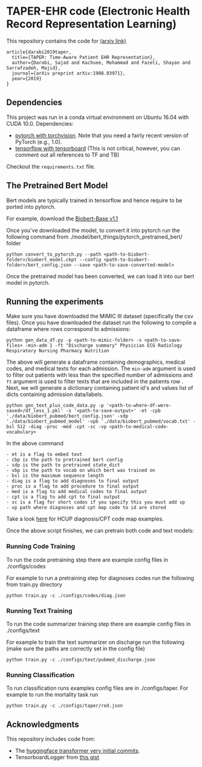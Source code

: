 # TAPER-EHR code (Electronic Health Record Representation Learning)
This repository contains the code for [(arxiv link)](https://arxiv.org/abs/1908.03971)

```
article{darabi2019taper,
  title={TAPER: Time-Aware Patient EHR Representation},
  author={Darabi, Sajad and Kachuee, Mohammad and Fazeli, Shayan and Sarrafzadeh, Majid},
  journal={arXiv preprint arXiv:1908.03971},
  year={2019}
}
```

## Dependencies

This project was run in a conda virtual environment on Ubuntu 16.04 with CUDA 10.0. Dependencies:
* [pytorch with torchvision](http://pytorch.org/). Note that you need a fairly recent version of PyTorch (e.g., 1.0). 
* [tensorflow with tensorboard](https://www.tensorflow.org/install/) (This is not critical, however, you can comment out all references to TF and TB) 

Checkout the `requirements.txt` file.


## The Pretrained Bert Model

Bert models are typically trained in tensorflow and hence require to be ported into pytorch. 

For example, download the [Biobert-Base v1.1](https://github.com/naver/biobert-pretrained)

Once you've downloaded the model, to convert it into pytorch run the following command from ./model/bert_things/pytorch_pretrained_bert/ folder

```
python convert_to_pytorch.py --path <path-to-biobert-folder>/biobert_model.ckpt --config <path-to-biobert-folder>/bert_config.json --save <path-to-save-converted-model>
```

Once the pretrained model has been converted, we can load it into our bert model in pytorch. 

## Running the experiments

Make sure you have downloaded the MIMIC III dataset (specifically the csv files). Once you have downloaded the dataset
run the following to compile a dataframe where rows correspond to admissions:

```
python gen_data_df.py -p <path-to-mimic-folder> -s <path-to-save-files> -min-adm 1 -ft "Discharge summary" Physician ECG Radiology Respiratory Nursing Pharmacy Nutrition
```

The above will generate a dataframe containing demographics, medical codes, and medical texts for each admission. The `min-adm` argument is used to filter out patients with less than the specified number of admissions and `ft` argument is used to filter texts that are included in the patients row . Next, we will generate a dictionary containing patient id's and values list of dicts containing admission data/labels.

```
python gen_text_plus_code_data.py -p '<path-to-where-df-were-saved>/df_less_1.pkl' -s '<path-to-save-output>' -et -cpb './data/biobert_pubmed/bert_config.json' -sdp './data/biobert_pubmed_model' -vpb './data/biobert_pubmed/vocab.txt' -bsl 512 -diag -proc -med -cpt -sc -vp <path-to-medical-code-vocabulary>
```

In the above command 

    - et is a flag to embed text
    - cbp is the path to pretrained bert config
    - sdp is the path to pretrained state_dict
    - vbp is the path to vocab on which bert was trained on
    - bsl is the maximum sequence length
    - diag is a flag to add diagnoses to final output
    - proc is a flag to add procedure to final output
    - med is a flag to add medical codes to final output
    - cpt is a flag to add cpt to final output
    - sc is a flag for short codes if you specify this you must add vp
    - vp path where diagnoses and cpt map code to id are stored 

Take a look [here](https://github.com/sajaddarabi/HCUP-US-EHR) for HCUP diagnosis/CPT code map examples.

Once the above script finishes, we can pretrain both code and text models:


### Running Code Training

To run the code pretraining step there are example config files in ./configs/codes

For example to run a pretraining step for diagnoses codes run the following from train.py directory

`python train.py -c ./configs/codes/diag.json`


### Running Text Training

To run the code summarizer training step there are example config files in ./configs/text

For example to train the text summarizer on discharge run the following (make sure the paths are correctly set in the config file)

`python train.py -c ./configs/text/pubmed_discharge.json`


### Running Classification

To run classification runs examples config files are in ./configs/taper.
For example to run the mortality task run

`python train.py -c ./configs/taper/red.json`

## Acknowledgments

This repository includes code from:
* The [huggingface transformer very initial commits](https://github.com/huggingface/transformers).
* TensorboardLogger from [this gist](https://gist.github.com/gyglim/1f8dfb1b5c82627ae3efcfbbadb9f514) 
